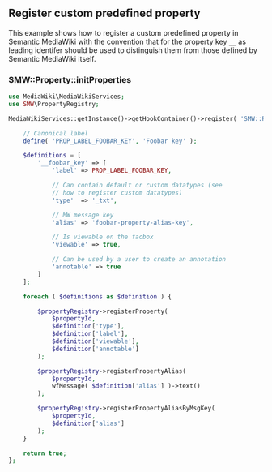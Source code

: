 ## Register custom predefined property

This example shows how to register a custom predefined property in Semantic MediaWiki with the convention that for the property key `__` as leading identifer should be used to distinguish them from those defined by Semantic MediaWiki itself.

### SMW::Property::initProperties

```php
use MediaWiki\MediaWikiServices;
use SMW\PropertyRegistry;

MediaWikiServices::getInstance()->getHookContainer()->register( 'SMW::Property::initProperties', function ( PropertyRegistry $propertyRegistry ) {

	// Canonical label
	define( 'PROP_LABEL_FOOBAR_KEY', 'Foobar key' );

	$definitions = [
		'__foobar_key' => [
			'label' => PROP_LABEL_FOOBAR_KEY,

			// Can contain default or custom datatypes (see
			// how to register custom datatypes)
			'type'  => '_txt',

			// MW message key
			'alias' => 'foobar-property-alias-key',

			// Is viewable on the facbox
			'viewable' => true,

			// Can be used by a user to create an annotation
			'annotable' => true
		]
	];

	foreach ( $definitions as $definition ) {

		$propertyRegistry->registerProperty(
			$propertyId,
			$definition['type'],
			$definition['label'],
			$definition['viewable'],
			$definition['annotable']
		);

		$propertyRegistry->registerPropertyAlias(
			$propertyId,
			wfMessage( $definition['alias'] )->text()
		);

		$propertyRegistry->registerPropertyAliasByMsgKey(
			$propertyId,
			$definition['alias']
		);
	}

	return true;
};
```